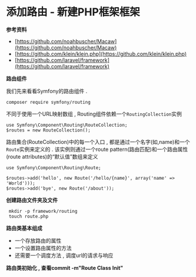 # 添加路由 - 新建PHP框架框架

**参考资料**

* [https://github.com/noahbuscher/Macaw](https://github.com/noahbuscher/Macaw)
* [https://github.com/klein/klein.php](https://github.com/klein/klein.php)
* [https://github.com/laravel/framework](https://github.com/laravel/framework)

**路由组件**

我们先来看看Symfony的路由组件 . 

```
composer require symfony/routing
```

不同于使用一个URL映射数组 , Routing组件依赖一个`RoutingCollection`实例

```
use Symfony\Component\Routing\RouteCollection; 
$routes = new RouteCollection();
```

路由集合\(RouteCollection\)中的每一个入口 , 都是通过一个名字\(如,name\)和一个`Route`实例来定义的 . 该实例则通过一个route pattern\(路由匹配\)和一个路由属性\(route attributes\)的“默认值”数组来定义

```
use Symfony\Component\Routing\Route;
 
$routes->add('hello', new Route('/hello/{name}', array('name' => 'World')));
$routes->add('bye', new Route('/about'));
```

**创建路由文件夹及文件**

```
 mkdir -p framework/routing
 touch route.php
```

**路由类基本组成**

* 一个存放路由的属性
* 一个设置路由属性的方法
* 还需要一个调度方法 , 调度url的请求与响应



**路由类初始化 , 查看commit -m"Route Class Init"**

